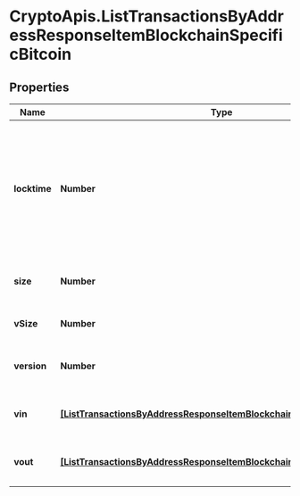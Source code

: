 # CryptoApis.ListTransactionsByAddressResponseItemBlockchainSpecificBitcoin

## Properties

Name | Type | Description | Notes
------------ | ------------- | ------------- | -------------
**locktime** | **Number** | Represents the locktime on the transaction on the specific blockchain, i.e. the blockheight at which the transaction is valid. | 
**size** | **Number** | Represents the total size of this transaction. | 
**vSize** | **Number** | Defines the transaction&#39;s virtual size. | 
**version** | **Number** | Defines the version of the transaction. | 
**vin** | [**[ListTransactionsByAddressResponseItemBlockchainSpecificBitcoinVin]**](ListTransactionsByAddressResponseItemBlockchainSpecificBitcoinVin.md) | Represents the transaction inputs. | 
**vout** | [**[ListTransactionsByAddressResponseItemBlockchainSpecificBitcoinVout]**](ListTransactionsByAddressResponseItemBlockchainSpecificBitcoinVout.md) | Represents the transaction outputs. | 


